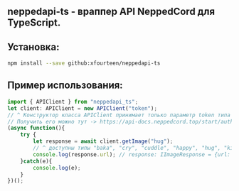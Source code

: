 ## neppedapi-ts - враппер API NeppedCord для TypeScript.
## Установка:
```bash
npm install --save github:xfourteen/neppedapi-ts
```
## Пример использования:
```typescript
import { APIClient } from "neppedapi_ts";
let client: APIClient = new APIClient("token");
// ^ Конструктор класса APIClient принимает только параметр token типа string.
// Получить его можно тут -> https://api-docs.neppedcord.top/start/auth.
(async function(){
    try {
        let response = await client.getImage("hug");
        // ^ доступны типы "baka", "cry", "cuddle", "happy", "hug", "kiss", "sad", "wag".
        console.log(response.url); // response: IImageResponse = {url: string}.
    }catch(e){
        console.log(e);
    }
})();
```
